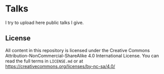 # Talks

I try to upload here public talks I give.

## License

All content in this repository is licensed under the Creative Commons Attribution-NonCommercial-ShareAlike 4.0 International License. You can read the full terms in ```LICENSE.md``` or at https://creativecommons.org/licenses/by-nc-sa/4.0/
